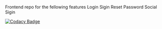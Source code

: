 Frontend repo for the fellowing features
Login
Sigin 
Reset Password
Social Sigin

[![Codacy Badge](https://app.codacy.com/project/badge/Grade/a6a88d3b4d5c46d79b460ee3ea311658)](https://www.codacy.com/gh/BuildForSDGCohort2/Team-078-Frontend-auth?utm_source=github.com&amp;utm_medium=referral&amp;utm_content=BuildForSDGCohort2/Team-078-Frontend-auth&amp;utm_campaign=Badge_Grade)
